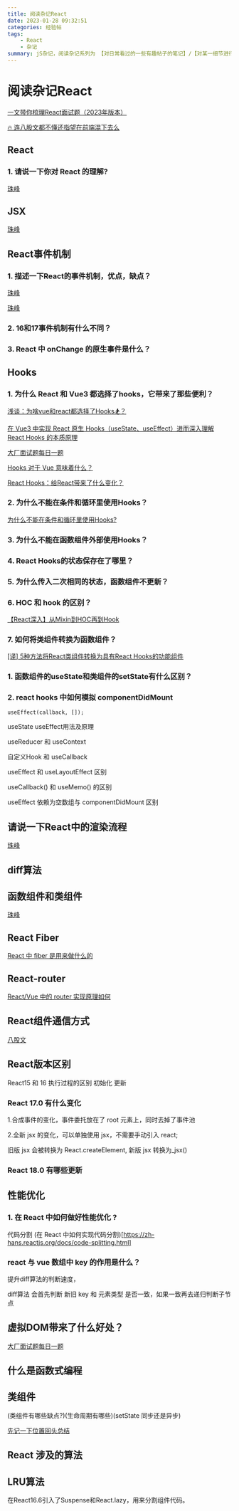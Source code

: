 ```yaml
---
title: 阅读杂记React
date: 2023-01-28 09:32:51
categories: 经验帖
tags:
    - React
    - 杂记
summary: jS杂记，阅读杂记系列为 【对日常看过的一些有趣帖子的笔记】/【对某一细节进行搜索深入了解后的分析】/【对某一技术原理架构分析后的脑图】，总贴记录 待研究的知识点 及 小知识点，分贴记录大知识点
---
```


# 阅读杂记React

[一文带你梳理React面试题（2023年版本）](https://juejin.cn/post/7182382408807743548#heading-13)

[🔥 连八股文都不懂还指望在前端混下去么](https://juejin.cn/post/7016593221815910408#heading-71)


## React

### 1. 请说一下你对 React 的理解?

[珠峰](http://zhufengpeixun.com/strong/html/126.11.react-1.html)




## JSX

[珠峰](http://zhufengpeixun.com/strong/html/126.11.react-1.html#t112.%E4%B8%BA%E4%BB%80%E4%B9%88%20React%20%E4%BC%9A%E5%BC%95%E5%85%A5%20JSX?)




## React事件机制

### 1. 描述一下React的事件机制，优点，缺点？

[珠峰](http://zhufengpeixun.com/strong/html/126.12.react-4.html#t102.React%E4%BA%8B%E4%BB%B6%E7%B3%BB%E7%BB%9F)

[珠峰](http://zhufengpeixun.com/strong/html/126.11.react-1.html#t707.%20%E8%AF%B7%E8%AF%B4%E4%B8%80%E4%B8%8B%E4%BD%A0%E5%AF%B9%20React%20%E5%90%88%E6%88%90%E4%BA%8B%E4%BB%B6%E7%9A%84%E7%90%86%E8%A7%A3%EF%BC%9F)

### 2. 16和17事件机制有什么不同？

### 3. React 中 onChange 的原生事件是什么？





## Hooks

### 1. 为什么 React 和 Vue3 都选择了hooks，它带来了那些便利？

[浅谈：为啥vue和react都选择了Hooks🏂？](https://juejin.cn/post/7066951709678895141)

[在 Vue3 中实现 React 原生 Hooks（useState、useEffect）进而深入理解 React Hooks 的本质原理](https://juejin.cn/post/7121363865840910372)

[大厂面试题每日一题](https://q.shanyue.tech/fe/react/14.html)

[Hooks 对于 Vue 意味着什么？](https://juejin.cn/post/7062259204941152293)

[React Hooks：给React带来了什么变化？](https://juejin.cn/post/6844904149453111304)

### 2. 为什么不能在条件和循环里使用Hooks？

[为什么不能在条件和循环里使用Hooks?](https://zh-hans.reactjs.org/docs/hooks-rules.html#explanation)

### 3. 为什么不能在函数组件外部使用Hooks？

### 4. React Hooks的状态保存在了哪里？

### 5. 为什么传入二次相同的状态，函数组件不更新？ 

### 6. HOC 和 hook 的区别？

[【React深入】从Mixin到HOC再到Hook](https://juejin.cn/post/6844903815762673671)

### 7. 如何将类组件转换为函数组件？

[[译] 5种方法将React类组件转换为具有React Hooks的功能组件](https://juejin.cn/post/6844903830203678727)

### 1. 函数组件的useState和类组件的setState有什么区别？

### 2. react hooks 中如何模拟 componentDidMount

`useEffect(callback, []);`

useState useEffect用法及原理

useReducer 和 useContext

自定义Hook 和 useCallback

useEffect 和 useLayoutEffect 区别

useCallback() 和 useMemo() 的区别

useEffect 依赖为空数组与 componentDidMount 区别




## 请说一下React中的渲染流程

[珠峰](http://zhufengpeixun.com/strong/html/126.11.react-1.html#t485.%20%E8%AF%B7%E8%AF%B4%E4%B8%80%E4%B8%8B%20React%20%E4%B8%AD%E7%9A%84%E6%B8%B2%E6%9F%93%E6%B5%81%E7%A8%8B)





## diff算法





## 函数组件和类组件

[珠峰](http://zhufengpeixun.com/strong/html/126.11.react-1.html#t354.%20%E5%87%BD%E6%95%B0%E7%BB%84%E4%BB%B6%E5%92%8C%E7%B1%BB%E7%BB%84%E4%BB%B6%E7%9A%84%E7%9B%B8%E5%90%8C%E7%82%B9%E5%92%8C%E4%B8%8D%E5%90%8C%E7%82%B9?)





## React Fiber

[React 中 fiber 是用来做什么的](https://q.shanyue.tech/fe/react/165.html)






## React-router

[React/Vue 中的 router 实现原理如何](https://q.shanyue.tech/fe/react/463.html#history-api)





## React组件通信方式

[八股文](https://juejin.cn/post/7016593221815910408#heading-71)






## React版本区别

React15 和 16 执行过程的区别 初始化  更新

### React 17.0 有什么变化

1.合成事件的变化，事件委托放在了 root 元素上，同时去掉了事件池

2.全新 jsx 的变化，可以单独使用 jsx，不需要手动引入 react;

旧版 jsx 会被转换为 React.createElement, 新版 jsx 转换为_jsx()

### React 18.0 有哪些更新







## 性能优化

### 1. 在 React 中如何做好性能优化 ?

代码分割 (在 React 中如何实现代码分割)[https://zh-hans.reactjs.org/docs/code-splitting.html]

### react 与 vue 数组中 key 的作用是什么？

提升diff算法的判断速度，

diff算法 会首先判断 新旧 key 和 元素类型 是否一致，如果一致再去递归判断子节点




## 虚拟DOM带来了什么好处？

[大厂面试题每日一题](https://q.shanyue.tech/fe/react/70.html)

## 什么是函数式编程

## 类组件

(类组件有哪些缺点?)(生命周期有哪些)(setState 同步还是异步)

[先记一下位置回头总结](https://www.modb.pro/db/122805)

## React 涉及的算法

## LRU算法
在React16.6引入了Suspense和React.lazy，用来分割组件代码。